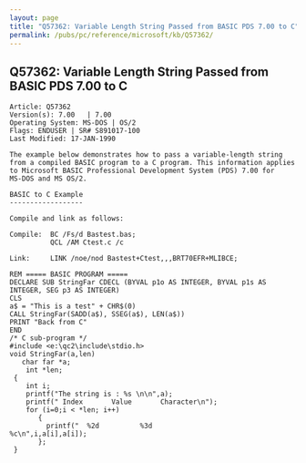 ```yaml
---
layout: page
title: "Q57362: Variable Length String Passed from BASIC PDS 7.00 to C"
permalink: /pubs/pc/reference/microsoft/kb/Q57362/
---
```


## Q57362: Variable Length String Passed from BASIC PDS 7.00 to C

	Article: Q57362
	Version(s): 7.00   | 7.00
	Operating System: MS-DOS | OS/2
	Flags: ENDUSER | SR# S891017-100
	Last Modified: 17-JAN-1990
	
	The example below demonstrates how to pass a variable-length string
	from a compiled BASIC program to a C program. This information applies
	to Microsoft BASIC Professional Development System (PDS) 7.00 for
	MS-DOS and MS OS/2.
	
	BASIC to C Example
	------------------
	
	Compile and link as follows:
	
	Compile:  BC /Fs/d Bastest.bas;
	          QCL /AM Ctest.c /c
	
	Link:     LINK /noe/nod Bastest+Ctest,,,BRT70EFR+MLIBCE;
	
	REM ===== BASIC PROGRAM =====
	DECLARE SUB StringFar CDECL (BYVAL p1o AS INTEGER, BYVAL p1s AS
	INTEGER, SEG p3 AS INTEGER)
	CLS
	a$ = "This is a test" + CHR$(0)
	CALL StringFar(SADD(a$), SSEG(a$), LEN(a$))
	PRINT "Back from C"
	END
	/* C sub-program */
	#include <e:\qc2\include\stdio.h>
	void StringFar(a,len)
	   char far *a;
	    int *len;
	 {
	    int i;
	    printf("The string is : %s \n\n",a);
	    printf(" Index       Value       Character\n");
	    for (i=0;i < *len; i++)
	       {
	         printf("  %2d          %3d
	%c\n",i,a[i],a[i]);
	       };
	 }
